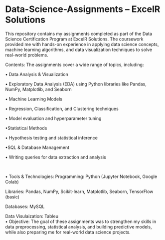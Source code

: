 # Data-Science-Assignments – ExcelR Solutions

This repository contains my assignments completed as part of the Data Science Certification Program at ExcelR Solutions. The coursework provided me with hands-on experience in applying data science concepts, machine learning algorithms, and data visualization techniques to solve real-world problems.

Contents:
The assignments cover a wide range of topics, including:

• Data Analysis & Visualization

   • Exploratory Data Analysis (EDA) using Python libraries like Pandas, NumPy, Matplotlib, and Seaborn

• Machine Learning Models

   • Regression, Classification, and Clustering techniques

   • Model evaluation and hyperparameter tuning

•Statistical Methods

   • Hypothesis testing and statistical inference

•SQL & Database Management

   • Writing queries for data extraction and analysis

<br>

• Tools & Technologies:
Programming: Python (Jupyter Notebook, Google Colab)

Libraries: Pandas, NumPy, Scikit-learn, Matplotlib, Seaborn, TensorFlow (basic)

Databases: MySQL

Data Visulaization: Tableu
<br>
• Objective:
The goal of these assignments was to strengthen my skills in data preprocessing, statistical analysis, and building predictive models, while also preparing me for real-world data science projects.


